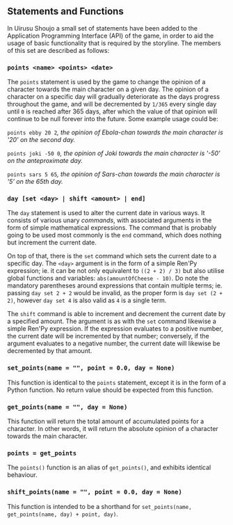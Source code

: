 ## Statements and Functions ##
In Uirusu Shoujo a small set of statements have been added to the Application Programming Interface (API) of the game, in order to aid the usage of basic functionality that is required by the storyline. The members of this set are described as follows:

### `points <name> <points> <date>` ###
The `points` statement is used by the game to change the opinion of a character towards the main character on a given day. The opinion of a character on a specific day will gradually deteriorate as the days progress throughout the game, and will be decremented by `1/365` every single day until `0` is reached after 365 days, after which the value of that opinion will continue to be null forever into the future. Some example usage could be:

`points ebby 20 2`*, the opinion of Ebola-chan towards the main character is '20' on the second day.*

`points joki -50 0`*, the opinion of Joki towards the main character is '-50' on the anteproximate day.*

`points sars 5 65`*, the opinion of Sars-chan towards the main character is '5' on the 65th day.*

### `day [set <day> | shift <amount> | end]` ###
The `day` statement is used to alter the current date in various ways. It consists of various unary *commands*, with associated arguments in the form of simple mathematical expressions. The command that is probably going to be used most commonly is the `end` command, which does nothing but increment the current date.

On top of that, there is the `set` command which sets the current date to a specific day. The `<day>` argument is in the form of a simple Ren'Py expression; ie. it can be not only equivalent to `((2 + 2) / 3)` but also utilise global functions and variables: `abs(amountOfCheese - 10)`. Do note the mandatory parentheses around expressions that contain multiple terms; ie. passing `day set 2 + 2` would be invalid, as the proper form is `day set (2 + 2)`, however `day set 4` is also valid as `4` is a single term.

The `shift` command is able to increment and decrement the current date by a specified amount. The argument is as with the `set` command likewise a simple Ren'Py expression. If the expression evaluates to a positive number, the current date will be incremented by that number; conversely, if the argument evaluates to a negative number, the current date will likewise be decremented by that amount.

### `set_points(name = "", point = 0.0, day = None)` ###
This function is identical to the `points` statement, except it is in the form of a Python function. No return value should be expected from this function.

### `get_points(name = "", day = None)` ###
This function will return the total amount of accumulated points for a character. In other words, it will return the absolute opinion of a character towards the main character.

### `points = get_points` ###
The `points()` function is an alias of `get_points()`, and exhibits identical behaviour.

### `shift_points(name = "", point = 0.0, day = None)` ###
This function is intended to be a shorthand for `set_points(name, get_points(name, day) + point, day)`. 